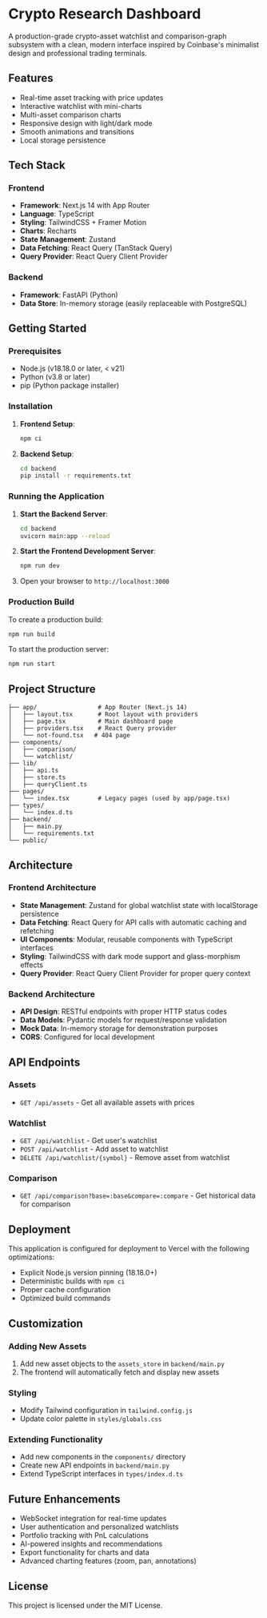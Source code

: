# Crypto Research Dashboard

A production-grade crypto-asset watchlist and comparison-graph subsystem with a clean, modern interface inspired by Coinbase's minimalist design and professional trading terminals.

## Features

- Real-time asset tracking with price updates
- Interactive watchlist with mini-charts
- Multi-asset comparison charts
- Responsive design with light/dark mode
- Smooth animations and transitions
- Local storage persistence

## Tech Stack

### Frontend
- **Framework**: Next.js 14 with App Router
- **Language**: TypeScript
- **Styling**: TailwindCSS + Framer Motion
- **Charts**: Recharts
- **State Management**: Zustand
- **Data Fetching**: React Query (TanStack Query)
- **Query Provider**: React Query Client Provider

### Backend
- **Framework**: FastAPI (Python)
- **Data Store**: In-memory storage (easily replaceable with PostgreSQL)

## Getting Started

### Prerequisites
- Node.js (v18.18.0 or later, < v21)
- Python (v3.8 or later)
- pip (Python package installer)

### Installation

1. **Frontend Setup**:
   ```bash
   npm ci
   ```

2. **Backend Setup**:
   ```bash
   cd backend
   pip install -r requirements.txt
   ```

### Running the Application

1. **Start the Backend Server**:
   ```bash
   cd backend
   uvicorn main:app --reload
   ```

2. **Start the Frontend Development Server**:
   ```bash
   npm run dev
   ```

3. Open your browser to `http://localhost:3000`

### Production Build

To create a production build:
```bash
npm run build
```

To start the production server:
```bash
npm run start
```

## Project Structure

```
├── app/                 # App Router (Next.js 14)
│   ├── layout.tsx       # Root layout with providers
│   ├── page.tsx         # Main dashboard page
│   ├── providers.tsx    # React Query provider
│   └── not-found.tsx   # 404 page
├── components/
│   ├── comparison/
│   └── watchlist/
├── lib/
│   ├── api.ts
│   ├── store.ts
│   ├── queryClient.ts
├── pages/
│   └── index.tsx        # Legacy pages (used by app/page.tsx)
├── types/
│   └── index.d.ts
├── backend/
│   ├── main.py
│   └── requirements.txt
└── public/
```

## Architecture

### Frontend Architecture
- **State Management**: Zustand for global watchlist state with localStorage persistence
- **Data Fetching**: React Query for API calls with automatic caching and refetching
- **UI Components**: Modular, reusable components with TypeScript interfaces
- **Styling**: TailwindCSS with dark mode support and glass-morphism effects
- **Query Provider**: React Query Client Provider for proper query context

### Backend Architecture
- **API Design**: RESTful endpoints with proper HTTP status codes
- **Data Models**: Pydantic models for request/response validation
- **Mock Data**: In-memory storage for demonstration purposes
- **CORS**: Configured for local development

## API Endpoints

### Assets
- `GET /api/assets` - Get all available assets with prices

### Watchlist
- `GET /api/watchlist` - Get user's watchlist
- `POST /api/watchlist` - Add asset to watchlist
- `DELETE /api/watchlist/{symbol}` - Remove asset from watchlist

### Comparison
- `GET /api/comparison?base=:base&compare=:compare` - Get historical data for comparison

## Deployment

This application is configured for deployment to Vercel with the following optimizations:

- Explicit Node.js version pinning (18.18.0+)
- Deterministic builds with `npm ci`
- Proper cache configuration
- Optimized build commands

## Customization

### Adding New Assets
1. Add new asset objects to the `assets_store` in `backend/main.py`
2. The frontend will automatically fetch and display new assets

### Styling
- Modify Tailwind configuration in `tailwind.config.js`
- Update color palette in `styles/globals.css`

### Extending Functionality
- Add new components in the `components/` directory
- Create new API endpoints in `backend/main.py`
- Extend TypeScript interfaces in `types/index.d.ts`

## Future Enhancements

- WebSocket integration for real-time updates
- User authentication and personalized watchlists
- Portfolio tracking with PnL calculations
- AI-powered insights and recommendations
- Export functionality for charts and data
- Advanced charting features (zoom, pan, annotations)

## License

This project is licensed under the MIT License.